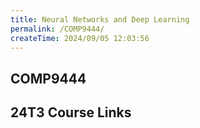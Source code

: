 ```yaml
---
title: Neural Networks and Deep Learning
permalink: /COMP9444/
createTime: 2024/09/05 12:03:56
---
```


<script setup>
import unswUpdating from '@unswUpdating'
</script>

<div class="hao-card card-title">

## COMP9444 <unswUpdating />

<p>
<HButton icon='mdi:lecture' title='Lecture' src='Lecture/'/>
</p>

</div>

<div class="how_qb">

## 24T3 Course Links

<p>
<HButton img='/webcms3.ico' title='WebCMS3' src='https://webcms3.cse.unsw.edu.au/COMP9444/24T3/'/>

<HButton alt img='/webcms3.ico' title='Lectures' src='https://webcms3.cse.unsw.edu.au/COMP9444/24T3/resources/101807'/>
</p>


<p>
<HButton img='/icon/edstemstrfavicon-64x64.e314354e.png' title='Forum' src='https://edstem.org/au/courses/18763/discussion/'/>
</p>

<p>
<HButton theme='alt' icon='ph:video' title='Lecture Recordings (Tuesday)' src='https://moodle.telt.unsw.edu.au/mod/lti/launch.php?id=6874396&triggerview=0'/>

<HButton theme='alt' icon='ph:video' title='Lecture Recordings (Thursday)' src='https://moodle.telt.unsw.edu.au/mod/lti/launch.php?id=6874396&triggerview=0'/>
</p>



<p>
<HButton icon='devicon:moodle' title='Moodle' src='https://moodle.telt.unsw.edu.au/course/view.php?id=86736'/>
</p>

</div>